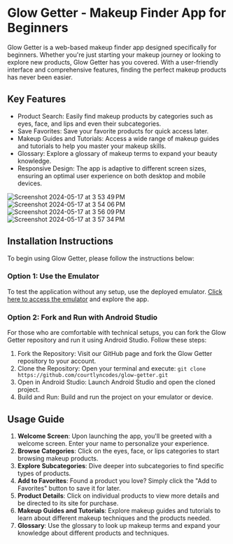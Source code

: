 # Glow Getter - Makeup Finder App for Beginners
Glow Getter is a web-based makeup finder app designed specifically for beginners. Whether you're just starting your makeup journey or looking to explore new products, Glow Getter has you covered. With a user-friendly interface and comprehensive features, finding the perfect makeup products has never been easier.

## Key Features
- Product Search: Easily find makeup products by categories such as eyes, face, and lips and even their subcategories.
- Save Favorites: Save your favorite products for quick access later.
- Makeup Guides and Tutorials: Access a wide range of makeup guides and tutorials to help you master your makeup skills.
- Glossary: Explore a glossary of makeup terms to expand your beauty knowledge.
- Responsive Design: The app is adaptive to different screen sizes, ensuring an optimal user experience on both desktop and mobile devices.

![Screenshot 2024-05-17 at 3 53 49 PM](https://github.com/courtlyncodes/glowgetter/assets/146135600/3fab5864-bfb1-43d5-b7fc-5864bf022c6d)
![Screenshot 2024-05-17 at 3 54 06 PM](https://github.com/courtlyncodes/glowgetter/assets/146135600/e6458061-3f4f-459a-a9c5-ffa8dac2076e)
![Screenshot 2024-05-17 at 3 56 09 PM](https://github.com/courtlyncodes/glowgetter/assets/146135600/69c897d0-e27c-4c53-95ab-4ab5085bdeeb)
![Screenshot 2024-05-17 at 3 57 34 PM](https://github.com/courtlyncodes/glowgetter/assets/146135600/3b8769cb-f9e1-4b59-bd28-95c03ff4ba00)


## Installation Instructions
To begin using Glow Getter, please follow the instructions below:

### Option 1: Use the Emulator
To test the application without any setup, use the deployed emulator. [Click here to access the emulator](https://shorturl.at/mssZA) and explore the app. 

### Option 2: Fork and Run with Android Studio
For those who are comfortable with technical setups, you can fork the Glow Getter repository and run it using Android Studio. Follow these steps:

1. Fork the Repository: Visit our GitHub page and fork the Glow Getter repository to your account.
2. Clone the Repository: Open your terminal and execute: ```git clone https://github.com/courtlyncodes/glow-getter.git```
3. Open in Android Studio: Launch Android Studio and open the cloned project.
4. Build and Run: Build and run the project on your emulator or device.

## Usage Guide
1. **Welcome Screen**: Upon launching the app, you'll be greeted with a welcome screen. Enter your name to personalize your experience.
2. **Browse Categories**: Click on the eyes, face, or lips categories to start browsing makeup products.
3. **Explore Subcategories**: Dive deeper into subcategories to find specific types of products.
4. **Add to Favorites**: Found a product you love? Simply click the "Add to Favorites" button to save it for later.
5. **Product Details**: Click on individual products to view more details and be directed to its site for purchase.
6. **Makeup Guides and Tutorials**: Explore makeup guides and tutorials to learn about different makeup techniques and the products needed.
7. **Glossary**: Use the glossary to look up makeup terms and expand your knowledge about different products and techniques.

